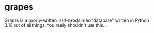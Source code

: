 # grapes
Grapes is a poorly-written, self-proclaimed "database" written in Python 3.10 out of all things. You really shouldn't use this...
